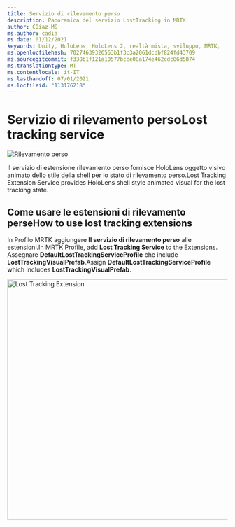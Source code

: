 ```yaml
---
title: Servizio di rilevamento perso
description: Panoramica del servizio LostTracking in MRTK
author: CDiaz-MS
ms.author: cadia
ms.date: 01/12/2021
keywords: Unity, HoloLens, HoloLens 2, realtà mista, sviluppo, MRTK,
ms.openlocfilehash: 70274639326563b1f3c3a2061dcdbf824fd43709
ms.sourcegitcommit: f338b1f121a10577bcce08a174e462cdc86d5874
ms.translationtype: MT
ms.contentlocale: it-IT
ms.lasthandoff: 07/01/2021
ms.locfileid: "113176218"
---
```

# <a name="lost-tracking-service"></a><span data-ttu-id="3d1cf-104">Servizio di rilevamento perso</span><span class="sxs-lookup"><span data-stu-id="3d1cf-104">Lost tracking service</span></span>

![Rilevamento perso](../images/lost-tracking/LostTrackingVisualization.jpg)

<span data-ttu-id="3d1cf-106">Il servizio di estensione rilevamento perso fornisce HoloLens oggetto visivo animato dello stile della shell per lo stato di rilevamento perso.</span><span class="sxs-lookup"><span data-stu-id="3d1cf-106">Lost Tracking Extension Service provides HoloLens shell style animated visual for the lost tracking state.</span></span>

## <a name="how-to-use-lost-tracking-extensions"></a><span data-ttu-id="3d1cf-107">Come usare le estensioni di rilevamento perse</span><span class="sxs-lookup"><span data-stu-id="3d1cf-107">How to use lost tracking extensions</span></span>

<span data-ttu-id="3d1cf-108">In Profilo MRTK aggiungere **Il servizio di rilevamento perso** alle estensioni.</span><span class="sxs-lookup"><span data-stu-id="3d1cf-108">In MRTK Profile, add **Lost Tracking Service** to the Extensions.</span></span> <span data-ttu-id="3d1cf-109">Assegnare **DefaultLostTrackingServiceProfile** che include **LostTrackingVisualPrefab**.</span><span class="sxs-lookup"><span data-stu-id="3d1cf-109">Assign **DefaultLostTrackingServiceProfile** which includes **LostTrackingVisualPrefab**.</span></span>

<img src="../images/lost-tracking/LostTracking_Extensions.png" width="550" alt="Lost Tracking Extension">
